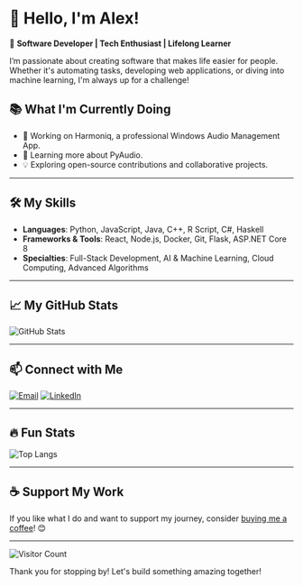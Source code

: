 # 👋 Hello, I'm Alex!

🚀 **Software Developer | Tech Enthusiast | Lifelong Learner**

I’m passionate about creating software that makes life easier for people. Whether it's automating tasks, developing web applications, or diving into machine learning, I'm always up for a challenge!

## 📚 What I'm Currently Doing
- 🔭 Working on Harmoniq, a professional Windows Audio Management App.
- 🌱 Learning more about PyAudio.
- 💡 Exploring open-source contributions and collaborative projects.

---

## 🛠 My Skills
- **Languages**: Python, JavaScript, Java, C++, R Script, C#, Haskell
- **Frameworks & Tools**: React, Node.js, Docker, Git, Flask, ASP.NET Core 8
- **Specialties**: Full-Stack Development, AI & Machine Learning, Cloud Computing, Advanced Algorithms

---

## 📈 My GitHub Stats

![GitHub Stats](https://github-readme-stats.vercel.app/api?username=alexandrunite&show_icons=true&theme=tokyonight)

---

## 📫 Connect with Me
[![Email](https://img.shields.io/badge/Email-D14836?style=for-the-badge&logo=gmail&logoColor=white)](mailto:alexnite728@gmail.com)
[![LinkedIn](https://img.shields.io/badge/LinkedIn-0077B5?style=for-the-badge&logo=linkedin&logoColor=white)](https://linkedin.com/in/alexandru-nite)

---

## 🔥 Fun Stats
![Top Langs](https://github-readme-stats.vercel.app/api/top-langs/?username=alexandrunite&layout=compact&theme=tokyonight)

---

## ☕ Support My Work
If you like what I do and want to support my journey, consider [buying me a coffee](https://www.buymeacoffee.com/alexandrunite)! 😊

---

![Visitor Count](https://komarev.com/ghpvc/?username=alexandrunite&color=brightgreen)

Thank you for stopping by! Let's build something amazing together!
